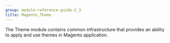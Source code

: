 ```yaml
---
group: module-reference-guide-2_3
title: Magento_Theme
---
```


The Theme module contains common infrastructure that provides an ability to apply and use themes in Magento application.

